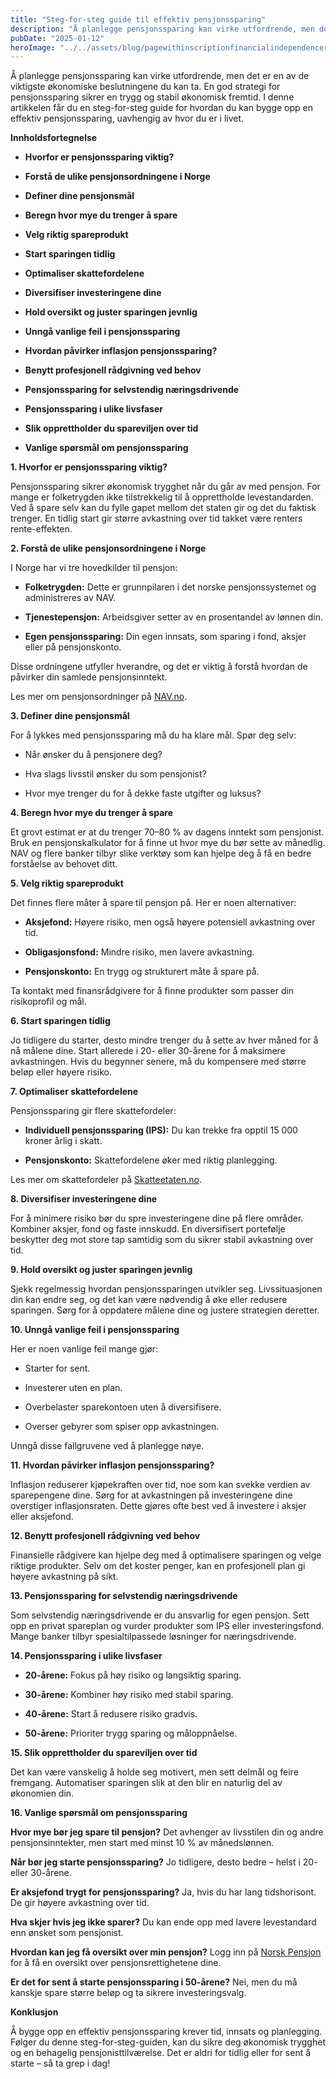 ```yaml
---
title: "Steg-for-steg guide til effektiv pensjonssparing"
description: "Å planlegge pensjonssparing kan virke utfordrende, men det er en av de viktigste økonomiske beslutningene du kan ta. En god strategi for pensjonssparing sikrer en trygg og stabil økonomisk fremtid. I denne artikkelen får du en steg-for-steg guide for hvordan du kan bygge opp en effektiv pensjonssparing, uavhengig av hvor du er i livet. Innholdsfortegnelse &#8230; Read more"
pubDate: "2025-01-12"
heroImage: "../../assets/blog/pagewithinscriptionfinancialindependenceretireearl.jpg"
---
```


Å planlegge pensjonssparing kan virke utfordrende, men det er en av de viktigste økonomiske beslutningene du kan ta. En god strategi for pensjonssparing sikrer en trygg og stabil økonomisk fremtid. I denne artikkelen får du en steg-for-steg guide for hvordan du kan bygge opp en effektiv pensjonssparing, uavhengig av hvor du er i livet.

**Innholdsfortegnelse**

- **Hvorfor er pensjonssparing viktig?**

- **Forstå de ulike pensjonsordningene i Norge**

- **Definer dine pensjonsmål**

- **Beregn hvor mye du trenger å spare**

- **Velg riktig spareprodukt**

- **Start sparingen tidlig**

- **Optimaliser skattefordelene**

- **Diversifiser investeringene dine**

- **Hold oversikt og juster sparingen jevnlig**

- **Unngå vanlige feil i pensjonssparing**

- **Hvordan påvirker inflasjon pensjonssparing?**

- **Benytt profesjonell rådgivning ved behov**

- **Pensjonssparing for selvstendig næringsdrivende**

- **Pensjonssparing i ulike livsfaser**

- **Slik opprettholder du spareviljen over tid**

- **Vanlige spørsmål om pensjonssparing**

**1. Hvorfor er pensjonssparing viktig?**

Pensjonssparing sikrer økonomisk trygghet når du går av med pensjon. For mange er folketrygden ikke tilstrekkelig til å opprettholde levestandarden. Ved å spare selv kan du fylle gapet mellom det staten gir og det du faktisk trenger. En tidlig start gir større avkastning over tid takket være renters rente-effekten.

**2. Forstå de ulike pensjonsordningene i Norge**

I Norge har vi tre hovedkilder til pensjon:

- **Folketrygden:** Dette er grunnpilaren i det norske pensjonssystemet og administreres av NAV.

- **Tjenestepensjon:** Arbeidsgiver setter av en prosentandel av lønnen din.

- **Egen pensjonssparing:** Din egen innsats, som sparing i fond, aksjer eller på pensjonskonto.

Disse ordningene utfyller hverandre, og det er viktig å forstå hvordan de påvirker din samlede pensjonsinntekt.

Les mer om pensjonsordninger på [NAV.no](https://www.nav.no).

**3. Definer dine pensjonsmål**

For å lykkes med pensjonssparing må du ha klare mål. Spør deg selv:

- Når ønsker du å pensjonere deg?

- Hva slags livsstil ønsker du som pensjonist?

- Hvor mye trenger du for å dekke faste utgifter og luksus?

**4. Beregn hvor mye du trenger å spare**

Et grovt estimat er at du trenger 70–80 % av dagens inntekt som pensjonist. Bruk en pensjonskalkulator for å finne ut hvor mye du bør sette av månedlig. NAV og flere banker tilbyr slike verktøy som kan hjelpe deg å få en bedre forståelse av behovet ditt.

**5. Velg riktig spareprodukt**

Det finnes flere måter å spare til pensjon på. Her er noen alternativer:

- **Aksjefond:** Høyere risiko, men også høyere potensiell avkastning over tid.

- **Obligasjonsfond:** Mindre risiko, men lavere avkastning.

- **Pensjonskonto:** En trygg og strukturert måte å spare på.

Ta kontakt med finansrådgivere for å finne produkter som passer din risikoprofil og mål.

**6. Start sparingen tidlig**

Jo tidligere du starter, desto mindre trenger du å sette av hver måned for å nå målene dine. Start allerede i 20- eller 30-årene for å maksimere avkastningen. Hvis du begynner senere, må du kompensere med større beløp eller høyere risiko.

**7. Optimaliser skattefordelene**

Pensjonssparing gir flere skattefordeler:

- **Individuell pensjonssparing (IPS):** Du kan trekke fra opptil 15 000 kroner årlig i skatt.

- **Pensjonskonto:** Skattefordelene øker med riktig planlegging.

Les mer om skattefordeler på [Skatteetaten.no](https://www.skatteetaten.no).

**8. Diversifiser investeringene dine**

For å minimere risiko bør du spre investeringene dine på flere områder. Kombiner aksjer, fond og faste innskudd. En diversifisert portefølje beskytter deg mot store tap samtidig som du sikrer stabil avkastning over tid.

**9. Hold oversikt og juster sparingen jevnlig**

Sjekk regelmessig hvordan pensjonssparingen utvikler seg. Livssituasjonen din kan endre seg, og det kan være nødvendig å øke eller redusere sparingen. Sørg for å oppdatere målene dine og justere strategien deretter.

**10. Unngå vanlige feil i pensjonssparing**

Her er noen vanlige feil mange gjør:

- Starter for sent.

- Investerer uten en plan.

- Overbelaster sparekontoen uten å diversifisere.

- Overser gebyrer som spiser opp avkastningen.

Unngå disse fallgruvene ved å planlegge nøye.

**11. Hvordan påvirker inflasjon pensjonssparing?**

Inflasjon reduserer kjøpekraften over tid, noe som kan svekke verdien av sparepengene dine. Sørg for at avkastningen på investeringene dine overstiger inflasjonsraten. Dette gjøres ofte best ved å investere i aksjer eller aksjefond.

**12. Benytt profesjonell rådgivning ved behov**

Finansielle rådgivere kan hjelpe deg med å optimalisere sparingen og velge riktige produkter. Selv om det koster penger, kan en profesjonell plan gi høyere avkastning på sikt.

**13. Pensjonssparing for selvstendig næringsdrivende**

Som selvstendig næringsdrivende er du ansvarlig for egen pensjon. Sett opp en privat spareplan og vurder produkter som IPS eller investeringsfond. Mange banker tilbyr spesialtilpassede løsninger for næringsdrivende.

**14. Pensjonssparing i ulike livsfaser**

- **20-årene:** Fokus på høy risiko og langsiktig sparing.

- **30-årene:** Kombiner høy risiko med stabil sparing.

- **40-årene:** Start å redusere risiko gradvis.

- **50-årene:** Prioriter trygg sparing og måloppnåelse.

**15. Slik opprettholder du spareviljen over tid**

Det kan være vanskelig å holde seg motivert, men sett delmål og feire fremgang. Automatiser sparingen slik at den blir en naturlig del av økonomien din.

**16. Vanlige spørsmål om pensjonssparing**

**Hvor mye bør jeg spare til pensjon?**
Det avhenger av livsstilen din og andre pensjonsinntekter, men start med minst 10 % av månedslønnen.

**Når bør jeg starte pensjonssparing?**
Jo tidligere, desto bedre – helst i 20- eller 30-årene.

**Er aksjefond trygt for pensjonssparing?**
Ja, hvis du har lang tidshorisont. De gir høyere avkastning over tid.

**Hva skjer hvis jeg ikke sparer?**
Du kan ende opp med lavere levestandard enn ønsket som pensjonist.

**Hvordan kan jeg få oversikt over min pensjon?**
Logg inn på [Norsk Pensjon](https://www.norskpensjon.no) for å få en oversikt over pensjonsrettighetene dine.

**Er det for sent å starte pensjonssparing i 50-årene?**
Nei, men du må kanskje spare større beløp og ta sikrere investeringsvalg.

**Konklusjon**

Å bygge opp en effektiv pensjonssparing krever tid, innsats og planlegging. Følger du denne steg-for-steg-guiden, kan du sikre deg økonomisk trygghet og en behagelig pensjonisttilværelse. Det er aldri for tidlig eller for sent å starte – så ta grep i dag!